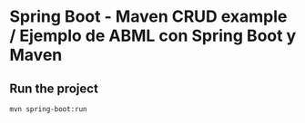 # Spring Boot - Maven CRUD example / Ejemplo de ABML con Spring Boot y Maven

## Run the project

```
mvn spring-boot:run
```